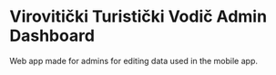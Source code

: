 # Virovitički Turistički Vodič Admin Dashboard

Web app made for admins for editing data used in the mobile app.
